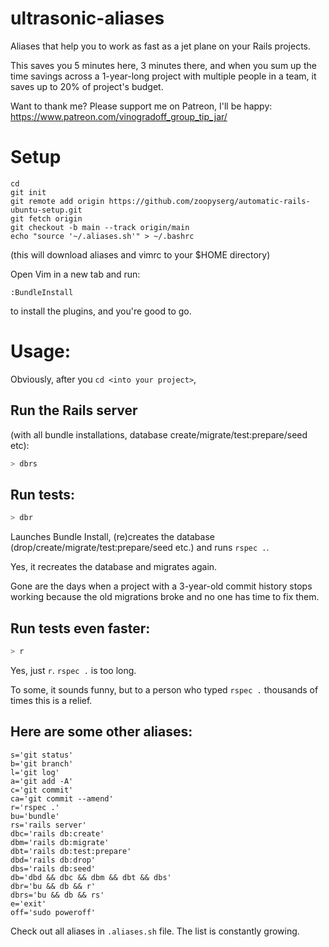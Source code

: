 # ultrasonic-aliases
Aliases that help you to work as fast as a jet plane on your Rails projects.

This saves you 5 minutes here, 3 minutes there, and when you sum up the time savings across a 1-year-long project with multiple people in a team, it saves up to 20% of project's budget.

Want to thank me?
Please support me on Patreon, I'll be happy: https://www.patreon.com/vinogradoff_group_tip_jar/

# Setup
````
cd
git init
git remote add origin https://github.com/zoopyserg/automatic-rails-ubuntu-setup.git
git fetch origin
git checkout -b main --track origin/main
echo "source '~/.aliases.sh'" > ~/.bashrc
````

(this will download aliases and vimrc to your $HOME directory)

Open Vim in a new tab and run:
````
:BundleInstall
````
to install the plugins, and you're good to go.

# Usage:
Obviously, after you `cd <into your project>`,

## Run the Rails server
(with all bundle installations, database create/migrate/test:prepare/seed etc):
````bash
> dbrs
````

## Run tests:
````bash
> dbr
````
Launches Bundle Install, (re)creates the database (drop/create/migrate/test:prepare/seed etc.) and runs `rspec .`.

Yes, it recreates the database and migrates again.

Gone are the days when a project with a 3-year-old commit history stops working because the old migrations broke and no one has time to fix them.

## Run tests even faster:
````bash
> r
````
Yes, just `r`. `rspec .` is too long.

To some, it sounds funny, but to a person who typed `rspec .` thousands of times this is a relief.

## Here are some other aliases:
````
s='git status'
b='git branch'
l='git log'
a='git add -A'
c='git commit'
ca='git commit --amend'
r='rspec .'
bu='bundle'
rs='rails server'
dbc='rails db:create'
dbm='rails db:migrate'
dbt='rails db:test:prepare'
dbd='rails db:drop'
dbs='rails db:seed'
db='dbd && dbc && dbm && dbt && dbs'
dbr='bu && db && r'
dbrs='bu && db && rs'
e='exit'
off='sudo poweroff'
````

Check out all aliases in `.aliases.sh` file.
The list is constantly growing.
